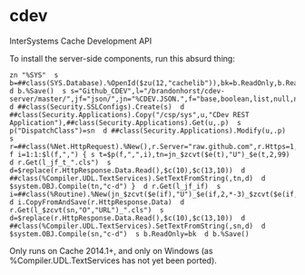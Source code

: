 cdev
====

InterSystems Cache Development API

To install the server-side components, run this absurd thing:

	zn "%SYS"  s b=##class(SYS.Database).%OpenId($zu(12,"cachelib")),bk=b.ReadOnly,b.ReadOnly=0  d b.%Save()  s s="Github_CDEV",l="/brandonhorst/cdev-server/master/",jf="json/",jn="%CDEV.JSON.",f="base,boolean,list,null,number,object,stream",if="includes.inc",sn="%CDEV.Server",u="/csp/sys/dev"  d ##class(Security.SSLConfigs).Create(s)  d ##class(Security.Applications).Copy("/csp/sys",u,"CDev REST Application"),##class(Security.Applications).Get(u,.p)  s p("DispatchClass")=sn  d ##class(Security.Applications).Modify(u,.p)  s r=##class(%Net.HttpRequest).%New(),r.Server="raw.github.com",r.Https=1,r.SSLConfiguration=s  f i=1:1:$l(f,",") { s t=$p(f,",",i),tn=jn_$zcvt($e(t),"U")_$e(t,2,99)  d r.Get(l_jf_t_".cls")  s d=$replace(r.HttpResponse.Data.Read(),$c(10),$c(13,10))  d ##class(%Compiler.UDL.TextServices).SetTextFromString(,tn,d)  d $system.OBJ.Compile(tn,"c-d") }  d r.Get(l_jf_if)  s i=##class(%Routine).%New(jn_$zcvt($e(if),"U")_$e(if,2,*-3)_$zcvt($e(if,*-2,99),"U"))  d i.CopyFromAndSave(r.HttpResponse.Data)  d r.Get(l_$zcvt(sn,"O","URL")_".cls")  s d=$replace(r.HttpResponse.Data.Read(),$c(10),$c(13,10))  d ##class(%Compiler.UDL.TextServices).SetTextFromString(,sn,d)  d $system.OBJ.Compile(sn,"c-d")  s b.ReadOnly=bk  d b.%Save()

Only runs on Cache 2014.1+, and only on Windows (as %Compiler.UDL.TextServices has not yet been ported).